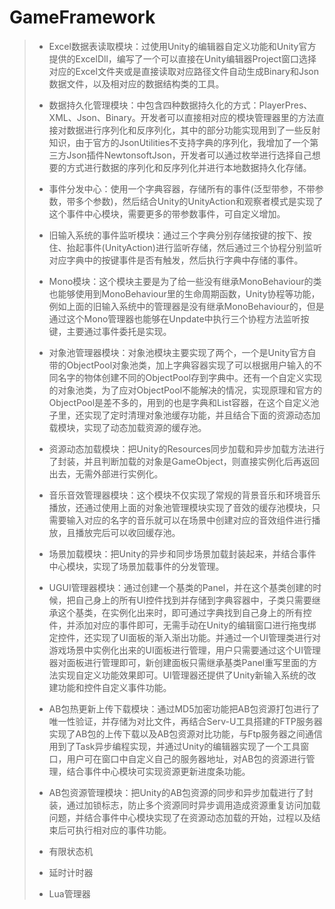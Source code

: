 # GameFramework
> - Excel数据表读取模块：过使用Unity的编辑器自定义功能和Unity官方提供的ExcelDll，编写了一个可以直接在Unity编辑器Project窗口选择对应的Excel文件夹或是直接读取对应路径文件自动生成Binary和Json数据文件，以及相对应的数据结构类的工具。
>
> - 数据持久化管理模块：中包含四种数据持久化的方式：PlayerPres、XML、Json、Binary。开发者可以直接相对应的模块管理器里的方法直接对数据进行序列化和反序列化，其中的部分功能实现用到了一些反射知识，由于官方的JsonUtilities不支持字典的序列化，我增加了一个第三方Json插件NewtonsoftJson，开发者可以通过枚举进行选择自己想要的方式进行数据的序列化和反序列化并进行本地数据持久化存储。
> - 事件分发中心：使用一个字典容器，存储所有的事件(泛型带参，不带参数，带多个参数)，然后结合Unity的UnityAction和观察者模式是实现了这个事件中心模块，需要更多的带参数事件，可自定义增加。
> - 旧输入系统的事件监听模块：通过三个字典分别存储按键的按下、按住、抬起事件(UnityAction)进行监听存储，然后通过三个协程分别监听对应字典中的按键事件是否有触发，然后执行字典中存储的事件。
> - Mono模块：这个模块主要是为了给一些没有继承MonoBehaviour的类也能够使用到MonoBehaviour里的生命周期函数，Unity协程等功能，例如上面的旧输入系统中的管理器是没有继承MonoBehaviour的，但是通过这个Mono管理器也能够在Unpdate中执行三个协程方法监听按键，主要通过事件委托是实现。
> - 对象池管理器模块：对象池模块主要实现了两个，一个是Unity官方自带的ObjectPool对象池类，加上字典容器实现了可以根据用户输入的不同名字的物体创建不同的ObjectPool存到字典中。还有一个自定义实现的对象池类，为了应对ObjectPool不能解决的情况，实现原理和官方的ObjectPool是差不多的，用到的也是字典和List容器，在这个自定义池子里，还实现了定时清理对象池缓存功能，并且结合下面的资源动态加载模块，实现了动态加载资源的缓存池。
> - 资源动态加载模块：把Unity的Resources同步加载和异步加载方法进行了封装，并且判断加载的对象是GameObject，则直接实例化后再返回出去，无需外部进行实例化。
> - 音乐音效管理器模块：这个模块不仅实现了常规的背景音乐和环境音乐播放，还通过使用上面的对象池管理模块实现了音效的缓存池模块，只需要输入对应的名字的音乐就可以在场景中创建对应的音效组件进行播放，且播放完后可以收回缓存池。
> - 场景加载模块：把Unity的异步和同步场景加载封装起来，并结合事件中心模块，实现了场景加载事件的分发管理。
> - UGUI管理器模块：通过创建一个基类的Panel，并在这个基类创建的时候，把自己身上的所有UI控件找到并存储到字典容器中，子类只需要继承这个基类，在实例化出来时，即可通过字典找到自己身上的所有控件，并添加对应的事件即可，无需手动在Unity的编辑窗口进行拖曳绑定控件，还实现了UI面板的渐入渐出功能。并通过一个UI管理类进行对游戏场景中实例化出来的UI面板进行管理，用户只需要通过这个UI管理器对面板进行管理即可，新创建面板只需继承基类Panel重写里面的方法实现自定义功能效果即可。UI管理器还提供了Unity新输入系统的改建功能和控件自定义事件功能。
> - AB包热更新上传下载模块：通过MD5加密功能把AB包资源打包进行了唯一性验证，并存储为对比文件，再结合Serv-U工具搭建的FTP服务器实现了AB包的上传下载以及AB包资源对比功能，与Ftp服务器之间通信用到了Task异步编程实现，并通过Unity的编辑器实现了一个工具窗口，用户可在窗口中自定义自己的服务器地址，对AB包的资源进行管理，结合事件中心模块可实现资源更新进度条功能。
> - AB包资源管理模块：把Unity的AB包资源的同步和异步加载进行了封装，通过加锁标志，防止多个资源同时异步调用造成资源重复访问加载问题，并结合事件中心模块实现了在资源动态加载的开始，过程以及结束后可执行相对应的事件功能。
> - 有限状态机
> - 延时计时器
> - Lua管理器
